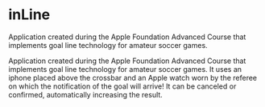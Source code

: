 # inLine
Application created during the Apple Foundation Advanced Course that implements goal line technology for amateur soccer games.

Application created during the Apple Foundation Advanced Course that implements goal line technology for amateur soccer games. It uses an iphone placed above the crossbar and an Apple watch worn by the referee on which the notification of the goal will arrive! It can be canceled or confirmed, automatically increasing the result.

